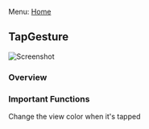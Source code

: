Menu: [Home](../../README.md)

## TapGesture

![Screenshot](screenshot-small.png)

### Overview


### Important Functions



Change the view color when it's tapped

```swift
```

